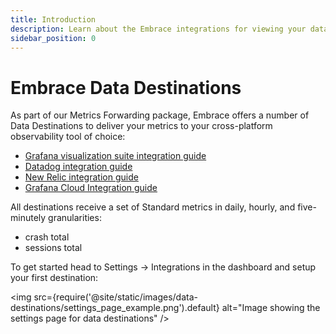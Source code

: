 ```yaml
---
title: Introduction
description: Learn about the Embrace integrations for viewing your data
sidebar_position: 0
---
```


# Embrace Data Destinations

As part of our Metrics Forwarding package, Embrace offers a number of Data Destinations to deliver your metrics to your cross-platform observability tool of choice:

* [Grafana visualization suite integration guide](/embrace-api/grafana_integrations/)
* [Datadog integration guide](/data-destinations/data-dog-setup.md)
* [New Relic integration guide](/data-destinations/new-relic-setup.md)
* [Grafana Cloud Integration guide](/data-destinations/grafana-cloud-setup.md)

All destinations receive a set of Standard metrics in daily, hourly, and five-minutely granularities:
* crash total
* sessions total

To get started head to Settings -> Integrations in the dashboard and setup your first destination:

<img src={require('@site/static/images/data-destinations/settings_page_example.png').default} alt="Image showing the settings page for data destinations" />

